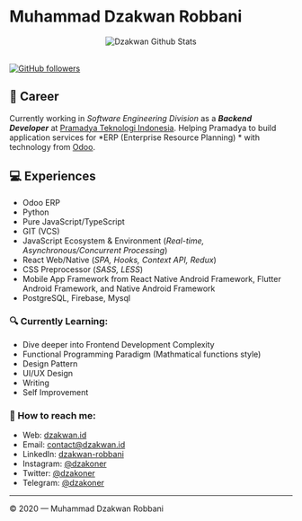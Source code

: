 # Muhammad Dzakwan Robbani
<div align="center">
  <img src="https://github-readme-stats.vercel.app/api?username=dzakwanrobbani&show_icons=true&theme=gruvbox" alt="Dzakwan Github Stats">
</div>
<br>

[![GitHub followers](https://img.shields.io/github/followers/dzakwanrobbani?label=Follower&style=social)](https://github.com/dzakwanrobbani?tab=followers)

## 💼 Career
Currently working in *Software Engineering Division* as a ***Backend Developer*** at [Pramadya Teknologi Indonesia](https://pramadya.co.id). Helping Pramadya to build application services for *ERP (Enterprise Resource Planning) * with technology from [Odoo](https://odoo.com).

## 💻 Experiences
- Odoo ERP
- Python
- Pure JavaScript/TypeScript
- GIT (VCS)
- JavaScript Ecosystem & Environment (*Real-time, Asynchronous/Concurrent Processing*)
- React Web/Native (*SPA, Hooks, Context API, Redux*)
- CSS Preprocessor (*SASS, LESS*)
- Mobile App Framework from React Native Android Framework, Flutter Android Framework, and Native Android Framework
- PostgreSQL, Firebase, Mysql

### 🔍 Currently Learning:
- Dive deeper into Frontend Development Complexity
- Functional Programming Paradigm (Mathmatical functions style)
- Design Pattern
- UI/UX Design
- Writing
- Self Improvement

### 🚀 How to reach me:
- Web: [dzakwan.id](https://dzakwan.id)
- Email: [contact@dzakwan.id](mailto:contact@dzakwan.id)
- LinkedIn: [dzakwan-robbani](https://www.linkedin.com/in/dzakwan-robbani/)
- Instagram: [@dzakoner](https://instagram.com/dzakoner)
- Twitter: [@dzakoner](https://twitter.com/dzakoner)
- Telegram: [@dzakoner](https://t.me/dzakoner)

---

© 2020 — Muhammad Dzakwan Robbani
<!--
**dzakwanrobbani/dzakwanrobbani** is a ✨ _special_ ✨ repository because its `README.md` (this file) appears on your GitHub profile.

Here are some ideas to get you started:

- 🔭 I’m currently working on Pramadya Teknologi Indonesia
- 🌱 I’m currently learning Python and React Native
- 👯 I’m looking to collaborate on Odoo ERP
- 🤔 I’m looking for help with Odoo Customization
- 💬 Ask me about Anythink About Odoo
- 📫 How to reach me: 
- 😄 Pronouns: English, Arabic, Indonesia
- ⚡ Fun fact: Off
-->
